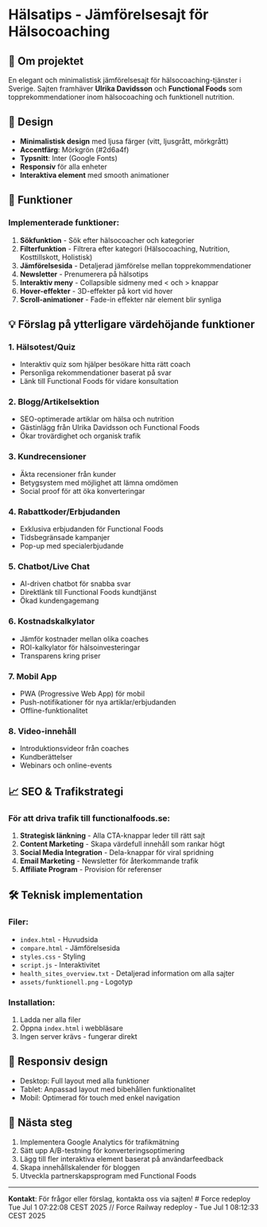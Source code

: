 # Hälsatips - Jämförelsesajt för Hälsocoaching

## 🌟 Om projektet
En elegant och minimalistisk jämförelsesajt för hälsocoaching-tjänster i Sverige. Sajten framhäver **Ulrika Davidsson** och **Functional Foods** som topprekommendationer inom hälsocoaching och funktionell nutrition.

## 🎨 Design
- **Minimalistisk design** med ljusa färger (vitt, ljusgrått, mörkgrått)
- **Accentfärg**: Mörkgrön (#2d6a4f)
- **Typsnitt**: Inter (Google Fonts)
- **Responsiv** för alla enheter
- **Interaktiva element** med smooth animationer

## 🚀 Funktioner

### Implementerade funktioner:
1. **Sökfunktion** - Sök efter hälsocoacher och kategorier
2. **Filterfunktion** - Filtrera efter kategori (Hälsocoaching, Nutrition, Kosttillskott, Holistisk)
3. **Jämförelsesida** - Detaljerad jämförelse mellan topprekommendationer
4. **Newsletter** - Prenumerera på hälsotips
5. **Interaktiv meny** - Collapsible sidmeny med < och > knappar
6. **Hover-effekter** - 3D-effekter på kort vid hover
7. **Scroll-animationer** - Fade-in effekter när element blir synliga

## 💡 Förslag på ytterligare värdehöjande funktioner

### 1. **Hälsotest/Quiz** 
   - Interaktiv quiz som hjälper besökare hitta rätt coach
   - Personliga rekommendationer baserat på svar
   - Länk till Functional Foods för vidare konsultation

### 2. **Blogg/Artikelsektion**
   - SEO-optimerade artiklar om hälsa och nutrition
   - Gästinlägg från Ulrika Davidsson och Functional Foods
   - Ökar trovärdighet och organisk trafik

### 3. **Kundrecensioner**
   - Äkta recensioner från kunder
   - Betygsystem med möjlighet att lämna omdömen
   - Social proof för att öka konverteringar

### 4. **Rabattkoder/Erbjudanden**
   - Exklusiva erbjudanden för Functional Foods
   - Tidsbegränsade kampanjer
   - Pop-up med specialerbjudande

### 5. **Chatbot/Live Chat**
   - AI-driven chatbot för snabba svar
   - Direktlänk till Functional Foods kundtjänst
   - Ökad kundengagemang

### 6. **Kostnadskalkylator**
   - Jämför kostnader mellan olika coaches
   - ROI-kalkylator för hälsoinvesteringar
   - Transparens kring priser

### 7. **Mobil App**
   - PWA (Progressive Web App) för mobil
   - Push-notifikationer för nya artiklar/erbjudanden
   - Offline-funktionalitet

### 8. **Video-innehåll**
   - Introduktionsvideor från coaches
   - Kundberättelser
   - Webinars och online-events

## 📈 SEO & Trafikstrategi

### För att driva trafik till functionalfoods.se:
1. **Strategisk länkning** - Alla CTA-knappar leder till rätt sajt
2. **Content Marketing** - Skapa värdefull innehåll som rankar högt
3. **Social Media Integration** - Dela-knappar för viral spridning
4. **Email Marketing** - Newsletter för återkommande trafik
5. **Affiliate Program** - Provision för referenser

## 🛠 Teknisk implementation

### Filer:
- `index.html` - Huvudsida
- `compare.html` - Jämförelsesida
- `styles.css` - Styling
- `script.js` - Interaktivitet
- `health_sites_overview.txt` - Detaljerad information om alla sajter
- `assets/funktionell.png` - Logotyp

### Installation:
1. Ladda ner alla filer
2. Öppna `index.html` i webbläsare
3. Ingen server krävs - fungerar direkt

## 📱 Responsiv design
- Desktop: Full layout med alla funktioner
- Tablet: Anpassad layout med bibehållen funktionalitet  
- Mobil: Optimerad för touch med enkel navigation

## 🎯 Nästa steg
1. Implementera Google Analytics för trafikmätning
2. Sätt upp A/B-testning för konverteringsoptimering
3. Lägg till fler interaktiva element baserat på användarfeedback
4. Skapa innehållskalender för bloggen
5. Utveckla partnerskapsprogram med Functional Foods

---

**Kontakt**: För frågor eller förslag, kontakta oss via sajten! # Force redeploy Tue Jul  1 07:22:08 CEST 2025
// Force Railway redeploy - Tue Jul  1 08:12:33 CEST 2025
